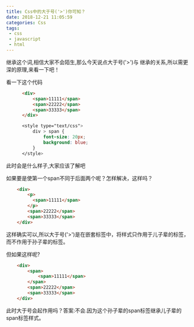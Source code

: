 ```yaml
---
title: Css中的大于号('>')你可知？
date: 2018-12-21 11:05:59
categories: Css
tags:
 - css
 - javascript
 - html
---
```


继承这个词,相信大家不会陌生,那么今天说点大于号('>')与
继承的关系,所以需更深的原理,来看一下吧！<!-- more -->

看一下这个代码
``` html
      <div>
          <span>11111</span>
          <span>22222</span>
          <span>33333</span>
      </div>
```
``` css
      <style type="text/css">
          div > span {
              font-size: 20px;
              background: blue;
          }
      </style>
```
此时会是什么样子,大家应该了解吧

如果要是使第一个span不同于后面两个呢？怎样解决，这样吗？
``` html
    <div>
        <p>
          <span>11111</span>
        </p>
        <span>22222</span>
        <span>33333</span>
    </div>
```
这样确实可以,所以大于号('>')是在嵌套标签中，将样式只作用于儿子辈的标签，而不作用于孙子辈的标签。

但如果这样呢?
``` html
    <div>
        <span>
            <span>11111</span>
        </span>
        <span>22222</span>
        <span>33333</span>
    </div>
```
此时大于号会起作用吗？答案:不会.因为这个孙子辈的span标签继承儿子辈的span标签样式。
